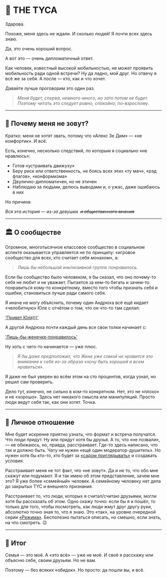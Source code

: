 # 📝 THE TYCA

Здарова.

Похоже, меня здесь не ждали. И сколько людей! Я почти всех здесь знаю.

Да, это очень хороший вопрос.

А вот это — очень дипломатичный ответ.

Как человек, известный высокой мобильностью, не может проявить мобильность ради одной встречи? Ну да ладно, мой друг. Но отвечу я всё же за себя. А после — кто, как и что хочет.

Давайте лучше проговорим это один раз.

> *Меня будет, сперва, немного-много, но зато потом не будет. Поэтому читать это следует ровно, спокойно, по-взрослому.*

---

## 🤔 Почему меня не зовут?

Кратко: меня не хотят звать, потому что «Алекс Зе Дим» — «не комфортик». И всё.

Есть, конечно, несколько следствий, по которым я социально «не нравлюсь»:

- Готов «устраивать движуху»
- Беру риск или ответственность, не боясь всех этих «ту мач», «рэд флагов», «конформизма»
- Двулично-дипломатичен, но не этичен
- Наблюдаю за людьми, делюсь выводами и, о ужас, даже ошибаюсь в них

Но причина:

*Вся эта история — из-за девушки. ~~и общественного мнения~~*

---

## 🏛️ О сообществе

Огромное, многотысячное классовое сообщество в социальном аспекте оказывается управляется не по принципу: «игровое сообщество для всех, кто считает себя монахом», а:

> *Лишь бы небольшой инклюзивной группе понравилось.*

Если бы сообщество было человеком, я бы сказал, что оно почему-то себя не любит и не уважает. Пытается за кем-то бегать и зачем-то понравиться кому-то конкретному, вместо того чтобы признать себя и ошибки, становиться лучше ради самого себя.

Я иначе не могу объяснить, почему один Андрюха всё ещё кидает «челобитную» Юле с отчётом о том, что он что-то там сделал:

['Привет Юля)))'](https://discord.com/channels/217529277489479681/217532087001939969/1214925862798102580)

А другой Андрюха почти каждый день все свои толки начинает с:

['Лишь-бы-женечке-понравилось'](https://discord.com/channels/217529277489479681/217532087001939969/1214423061546409994)

Ну хоть с чего-то начинается — уже плюс.

> *Я бы даже предположил, что Жене уже самой не нравится это внимание к себе из-за образа «хочу быть хорошей и всем нравиться».*

Я даже не был уверен во всём этом на сто процентов, когда узнал, но решил сам проверить.

Дело тут, конечно, не сильно в ком-то конкретном. Нет, это не «плохо» и не «хорошо». Здесь нет никакого смысла или манипуляций. Просто люди ведут себя так, как они хотят. Точка.

---

## 💬 Личное отношение

Мне будет искренне приятно узнать, что формат и встреча получатся. Что люди придут. Ну или придут хотя бы друзья. А то, что «не позвали», — не обижаюсь, но, правда, расстраивает. Где-то здесь написано, что так и должно быть. Чату не нужен «ещё один модератор-душитель». Но нужен хотя бы кто-то, кто будет за [«садом приглядывать»](https://2no.co/2Z8BA4) и создавать условия.

Расстраивает меня не тот факт, что «не зовут». Да и не то, что обо мне скажут или подумают. Я и так имею об этом представление, зачем мне это? Я уже более «семейный» человек. А семейному человеку нет дела до закрытых TYC и внешнего признания.

Расстраивает то, что люди, которых я считал/считаю друзьями, могли хотя бы рассказать об этом. Одно скажу точно: если бы я и пошёл, то только для того, чтобы посмотреть, как люди жмут друг другу руки, абсолютно точно зная то, что я знаю. Это «так», на уровне очередной серии [«Режима»](https://www.youtube.com/watch?v=jaDdT6yrvwk). Бесполезно пытаться описать, но смешно, если знать, на что смотреть. 😉

---

## 💝 Итог

Семья — это моё. А «это всё» — уже не моё. И своё я расскажу или объясню себе, своим друзьям. Но не вам.

Поэтому — без всяких «обидок». Но просто: да пошли вы, и всё.
